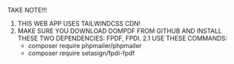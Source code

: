 TAKE NOTE!!!
1. THIS WEB APP USES TAILWINDCSS CDN!
2. MAKE SURE YOU DOWNLOAD DOMPDF FROM GITHUB AND INSTALL THESE TWO DEPENDENCIES: FPDF, FPDI. 
2.1 USE THESE COMMANDS: 
    - composer require phpmailer/phpmailer 
    - composer require setasign/fpdi-fpdf
